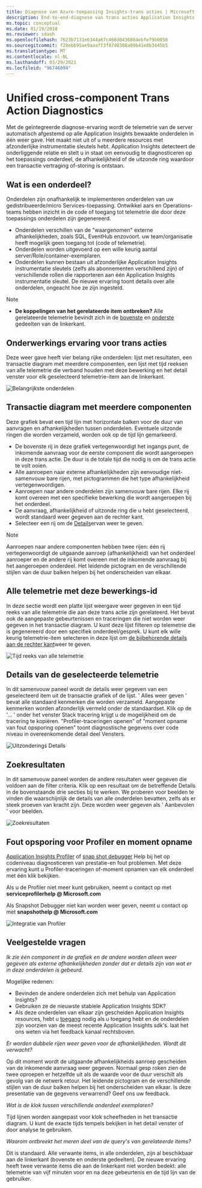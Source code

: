 ```yaml
---
title: Diagnose van Azure-toepassing Insights-trans acties | Microsoft Docs
description: End-to-end-diagnose van trans acties Application Insights
ms.topic: conceptual
ms.date: 01/19/2018
ms.reviewer: sdash
ms.openlocfilehash: 7623b7131e6344a67c468d0436884ebfef9b0058
ms.sourcegitcommit: f28ebb95ae9aaaff3f87d8388a09b41e0b3445b5
ms.translationtype: MT
ms.contentlocale: nl-NL
ms.lasthandoff: 03/29/2021
ms.locfileid: "96746094"
---
```

# <a name="unified-cross-component-transaction-diagnostics"></a>Unified cross-component Trans Action Diagnostics

Met de geïntegreerde diagnose-ervaring wordt de telemetrie van de server automatisch afgestemd op alle Application Insights bewaakte onderdelen in één weer gave. Het maakt niet uit of u meerdere resources met afzonderlijke instrumentatie sleutels hebt. Application Insights detecteert de onderliggende relatie en stelt u in staat om eenvoudig te diagnosticeren op het toepassings onderdeel, de afhankelijkheid of de uitzonde ring waardoor een transactie vertraging of-storing is ontstaan.

## <a name="what-is-a-component"></a>Wat is een onderdeel?

Onderdelen zijn onafhankelijk te implementeren onderdelen van uw gedistribueerde/micro Services-toepassing. Ontwikkel aars en Operations-teams hebben inzicht in de code of toegang tot telemetrie die door deze toepassings onderdelen zijn gegenereerd.

* Onderdelen verschillen van de "waargenomen" externe afhankelijkheden, zoals SQL, EventHub enzovoort. uw team/organisatie heeft mogelijk geen toegang tot (code of telemetrie).
* Onderdelen worden uitgevoerd op een wille keurig aantal server/Role/container-exemplaren.
* Onderdelen kunnen bestaan uit afzonderlijke Application Insights instrumentatie sleutels (zelfs als abonnementen verschillend zijn) of verschillende rollen die rapporteren aan één Application Insights instrumentatie sleutel. De nieuwe ervaring toont details over alle onderdelen, ongeacht hoe ze zijn ingesteld.

> [!NOTE]
> * **De koppelingen van het gerelateerde item ontbreken?** Alle gerelateerde telemetrie bevindt zich in de [bovenste](#cross-component-transaction-chart) en [onderste](#all-telemetry-with-this-operation-id) gedeelten van de linkerkant. 

## <a name="transaction-diagnostics-experience"></a>Onderwerkings ervaring voor trans acties
Deze weer gave heeft vier belang rijke onderdelen: lijst met resultaten, een transactie diagram met meerdere componenten, een lijst met tijd reeksen van alle telemetrie die verband houden met deze bewerking en het detail venster voor elk geselecteerd telemetrie-item aan de linkerkant.

![Belangrijkste onderdelen](media/transaction-diagnostics/4partsCrossComponent.png)

## <a name="cross-component-transaction-chart"></a>Transactie diagram met meerdere componenten

Deze grafiek bevat een tijd lijn met horizontale balken voor de duur van aanvragen en afhankelijkheden tussen onderdelen. Eventuele uitzonde ringen die worden verzameld, worden ook op de tijd lijn gemarkeerd.

* De bovenste rij in deze grafiek vertegenwoordigt het ingangs punt, de inkomende aanvraag voor de eerste component die wordt aangeroepen in deze trans actie. De duur is de totale tijd die nodig is om de trans actie te volt ooien.
* Alle aanroepen naar externe afhankelijkheden zijn eenvoudige niet-samenvouw bare rijen, met pictogrammen die het type afhankelijkheid vertegenwoordigen.
* Aanroepen naar andere onderdelen zijn samenvouw bare rijen. Elke rij komt overeen met een specifieke bewerking die wordt aangeroepen bij het onderdeel.
* De aanvraag, afhankelijkheid of uitzonde ring die u hebt geselecteerd, wordt standaard weer gegeven aan de rechter kant.
* Selecteer een rij om de [Details](#details-of-the-selected-telemetry)ervan weer te geven. 

> [!NOTE]
> Aanroepen naar andere componenten hebben twee rijen: één rij vertegenwoordigt de uitgaande aanroep (afhankelijkheid) van het onderdeel aanroeper en de andere rij komt overeen met de inkomende aanvraag bij het aangeroepen onderdeel. Het leidende pictogram en de verschillende stijlen van de duur balken helpen bij het onderscheiden van elkaar.

## <a name="all-telemetry-with-this-operation-id"></a>Alle telemetrie met deze bewerkings-id

In deze sectie wordt een platte lijst weergave weer gegeven in een tijd reeks van alle telemetrie die aan deze trans actie zijn gerelateerd. Het bevat ook de aangepaste gebeurtenissen en traceringen die niet worden weer gegeven in het transactie diagram. U kunt deze lijst filteren op telemetrie die is gegenereerd door een specifiek onderdeel/gesprek. U kunt elk wille keurig telemetrie-item selecteren in deze lijst om [de bijbehorende details aan de rechter kant](#details-of-the-selected-telemetry)weer te geven.

![Tijd reeks van alle telemetrie](media/transaction-diagnostics/allTelemetryDrawerOpened.png)

## <a name="details-of-the-selected-telemetry"></a>Details van de geselecteerde telemetrie

In dit samenvouw paneel wordt de details weer gegeven van een geselecteerd item uit de transactie grafiek of de lijst. ' Alles weer geven ' bevat alle standaard kenmerken die worden verzameld. Aangepaste kenmerken worden afzonderlijk vermeld onder de standaardset. Klik op de '... ' onder het venster Stack tracering krijgt u de mogelijkheid om de tracering te kopiëren. "Profiler-traceringen openen" of "moment opname van fout opsporing openen" toont diagnostische gegevens over code niveau in overeenkomende detail deel Vensters.

![Uitzonderings Details](media/transaction-diagnostics/exceptiondetail.png)

## <a name="search-results"></a>Zoekresultaten

In dit samenvouw paneel worden de andere resultaten weer gegeven die voldoen aan de filter criteria. Klik op een resultaat om de betreffende Details in de bovenstaande drie secties bij te werken. We proberen voor beelden te vinden die waarschijnlijk de details van alle onderdelen bevatten, zelfs als er steek proeven van kracht zijn. Deze worden weer gegeven als ' Aanbevolen ' voor beelden.

![Zoekresultaten](media/transaction-diagnostics/searchResults.png)

## <a name="profiler-and-snapshot-debugger"></a>Fout opsporing voor Profiler en moment opname

[Application Insights Profiler](./profiler.md) of [snap shot debugger](snapshot-debugger.md) Help bij het op codeniveau diagnosticeren van prestatie-en fout problemen. Met deze ervaring kunt u Profiler-traceringen of-moment opnamen van elk onderdeel met één klik bekijken.

Als u de Profiler niet meer kunt gebruiken, neemt u contact op met **serviceprofilerhelp \@ Microsoft.com**

Als Snapshot Debugger niet kan worden weer geven, neemt u contact op met **snapshothelp \@ Microsoft.com**

![Integratie van Profiler](media/transaction-diagnostics/profilerTraces.png)

## <a name="faq"></a>Veelgestelde vragen

*Ik zie één component in de grafiek en de andere worden alleen weer gegeven als externe afhankelijkheden zonder dat er details zijn van wat er in deze onderdelen is gebeurd.*

Mogelijke redenen:

* Bevinden de andere onderdelen zich met behulp van Application Insights?
* Gebruiken ze de nieuwste stabiele Application Insights SDK?
* Als deze onderdelen van elkaar zijn gescheiden Application Insights resources, hebt u [toegang](resources-roles-access-control.md) nodig als u toegang hebt en de onderdelen zijn voorzien van de meest recente Application Insights sdk's. laat het ons weten via het feedback kanaal rechtsboven.

*Er worden dubbele rijen weer geven voor de afhankelijkheden. Wordt dit verwacht?*

Op dit moment wordt de uitgaande afhankelijkheids aanroep gescheiden van de inkomende aanvraag weer gegeven. Normaal gesp roken zien de twee oproepen er hetzelfde uit als de waarde voor de duur verschilt als gevolg van de netwerk retour. Het leidende pictogram en de verschillende stijlen van de duur balken helpen bij het onderscheiden van elkaar. Is deze presentatie van de gegevens verwarrend? Geef ons uw feedback.

*Wat is de klok tussen verschillende onderdeel exemplaren?*

Tijd lijnen worden aangepast voor klok scheefheden in het transactie diagram. U kunt de exacte tijds tempels bekijken in het detail venster of door analyse te gebruiken.

*Waarom ontbreekt het meren deel van de query's van gerelateerde items?*

Dit is standaard. Alle verwante items, in alle onderdelen, zijn al beschikbaar aan de linkerkant (bovenste en onderste gedeelten). De nieuwe ervaring heeft twee verwante items die aan de linkerkant niet worden bedekt: alle telemetrie van vijf minuten voor en na deze gebeurtenis en de tijd lijn van de gebruiker.

